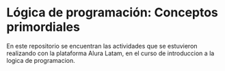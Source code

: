 # Lógica de programación: Conceptos primordiales
En este repositorio se encuentran las actividades que se estuvieron realizando con la plataforma Alura Latam, en el curso de introduccion a la logica de programacion.
